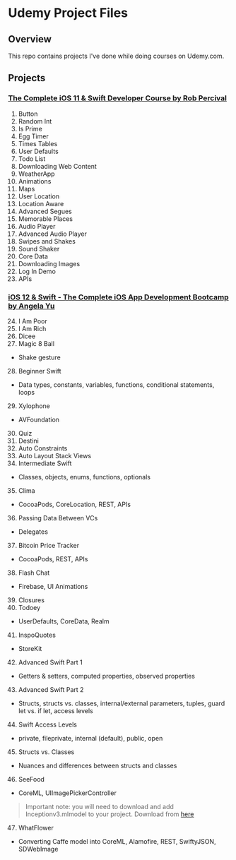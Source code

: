 # Udemy Project Files

## Overview
This repo contains projects I've done while doing courses on Udemy.com.

## Projects
### [The Complete iOS 11 & Swift Developer Course by Rob Percival](https://www.udemy.com/complete-ios-11-developer-course/learn/v4/)
1. Button
2. Random Int
3. Is Prime
4. Egg Timer
5. Times Tables
6. User Defaults
7. Todo List
8. Downloading Web Content
9. WeatherApp
10. Animations
11. Maps
12. User Location
13. Location Aware
14. Advanced Segues
15. Memorable Places
16. Audio Player
17. Advanced Audio Player
18. Swipes and Shakes
19. Sound Shaker
20. Core Data
21. Downloading Images
22. Log In Demo
23. APIs

### [iOS 12 & Swift - The Complete iOS App Development Bootcamp by Angela Yu](https://www.udemy.com/ios-12-app-development-bootcamp/learn/v4/)

24. I Am Poor
25. I Am Rich
26. Dicee
27. Magic 8 Ball
  - Shake gesture
   
28. Beginner Swift
  - Data types, constants, variables, functions, conditional statements, loops
   
29. Xylophone
  - AVFoundation
   
30. Quiz
31. Destini
32. Auto Constraints
33. Auto Layout Stack Views
34. Intermediate Swift
  - Classes, objects, enums, functions, optionals
   
35. Clima
  - CocoaPods, CoreLocation, REST, APIs
   
36. Passing Data Between VCs
  - Delegates
   
37. Bitcoin Price Tracker
  - CocoaPods, REST,  APIs
   
38. Flash Chat
  - Firebase, UI Animations
   
39. Closures
40. Todoey

  - UserDefaults, CoreData, Realm
   
41. InspoQuotes
  - StoreKit
   
42. Advanced Swift Part 1
  - Getters & setters, computed properties, observed properties
   
43. Advanced Swift Part 2
  - Structs, structs vs. classes, internal/external parameters, tuples, guard let vs. if let, access levels
  
44. Swift Access Levels
  - private, fileprivate, internal (default), public, open
  
45. Structs vs. Classes
  - Nuances and differences between structs and classes
  
46. SeeFood
  - CoreML, UIImagePickerController
  > Important note: you will need to download and add Inceptionv3.mlmodel to your project.  Download from [here](https://developer.apple.com/machine-learning/build-run-models/)
  
47. WhatFlower
  - Converting Caffe model into CoreML, Alamofire, REST, SwiftyJSON, SDWebImage
